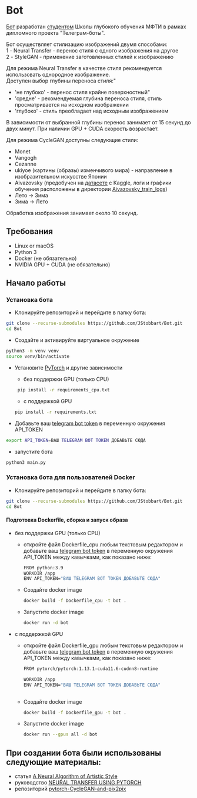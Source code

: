# Bot

[Бот](https://t.me/@DeepTransferBot) разработан [студентом](https://t.me/Satiata) Школы глубокого обучения МФТИ в рамках дипломного проекта "Телеграм-боты".

Бот осуществляет стилизацию изображений двумя способами:  
1 - Neural Transfer - перенос стиля с одного изображения на другое   
2 - StyleGAN - применение заготовленных стилей к изображению

Для режима Neural Transfer в качестве стиля рекомендуется использовать однородное изображение.  
Доступен выбор глубины переноса стиля:"

- 'не глубоко' - перенос стиля крайне поверхностный"
- 'средне' - рекомендуемая глубина переноса стиля, стиль просматривается на исходном изображении
- 'глубоко' - стиль преобладает над исходным изображением

В зависимости от выбранной глубины перенос занимает от 15 секунд до двух минут. При наличии GPU + CUDA скорость
возрастает.

Для режима CycleGAN доступны следующие стили:

- Monet
- Vangogh
- Cezanne
- ukiyoe (картины (образы) изменчивого мира) - направление в изобразительном искусстве Японии
- Aivazovsky (предобучен на [датасете](https://www.kaggle.com/competitions/painter-by-numbers/data) с Kaggle, логи и графики обучения расположены в директории [Aivazovsky_train_logs](https://github.com/JStobbart/Bot/tree/master/aivazovsky_train_logs))
- Лето -> Зима
- Зима -> Лето

Обработка изображения занимает около 10 секунд.

## Требования

- Linux or macOS
- Python 3
- Docker (не обязательно)
- NVIDIA GPU + CUDA (не обязательно)

## Начало работы

### Установка бота

- Клонируйте репозиторий и перейдите в папку бота:

```bash
git clone --recurse-submodules https://github.com/JStobbart/Bot.git
cd Bot
```


- Создайте и активируйте виртуальное окружение

```bash
python3 -m venv venv
source venv/bin/activate
```

- Установите [PyTorch](http://pytorch.org) и другие зависимости
    - без поддержки GPU (только CPU)
    ```bash
     pip install -r requirements_cpu.txt
     ```
    - с поддержкой GPU
     ```bash
     pip install -r requirements.txt
     ```

- Добавьте ваш [telegram bot token](https://core.telegram.org/bots#how-do-i-create-a-bot)
  в переменную окружения API_TOKEN

```bash
export API_TOKEN=ВАШ TELEGRAM BOT TOKEN ДОБАВЬТЕ СЮДА
```

- запустите бота

```bash
python3 main.py
```

### Установка бота для пользователей Docker

- Клонируйте репозиторий и перейдите в папку бота:

```bash
git clone --recurse-submodules https://github.com/JStobbart/Bot.git
cd Bot
```



#### Подготовка Dockerfile, сборка и запуск образа

- без поддержки GPU (только CPU)
    - откройте файл Dockerfile_cpu любым текстовым редактором и добавьте
      ваш [telegram bot token](https://core.telegram.org/bots#how-do-i-create-a-bot)
      в переменную окружения API_TOKEN между кавычками, как показано ниже:
        ```bash
        FROM python:3.9
        WORKDIR /app
        ENV API_TOKEN="ВАШ TELEGRAM BOT TOKEN ДОБАВЬТЕ СЮДА"
        ```
    - Создайте docker image
        ```bash
        docker build -f Dockerfile_cpu -t bot .
        ```
    - Запустите docker image
        ```bash
        docker run -d bot
        ```

- с поддержкой GPU
    - откройте файл Dockerfile_gpu любым текстовым редактором и добавьте
      ваш [telegram bot token](https://core.telegram.org/bots#how-do-i-create-a-bot)
      в переменную окружения API_TOKEN между кавычками, как показано ниже:

         ```bash
        FROM pytorch/pytorch:1.13.1-cuda11.6-cudnn8-runtime
    
        WORKDIR /app
        ENV API_TOKEN="ВАШ TELEGRAM BOT TOKEN ДОБАВЬТЕ СЮДА"
            
        ```  
    - Создайте docker image

      ```bash
      docker build -f Dockerfile_gpu -t bot .
      ```
    - Запустите docker image

      ```bash
      docker run --gpus all -d bot
      ```

## При создании бота были использованы следующие материалы:
- статья [A Neural Algorithm of Artistic Style](https://arxiv.org/abs/1508.06576)
- руководство [NEURAL TRANSFER USING PYTORCH](https://pytorch.org/tutorials/advanced/neural_style_tutorial.html)
- репозиторий [pytorch-CycleGAN-and-pix2pix](https://github.com/junyanz/pytorch-CycleGAN-and-pix2pix/)
